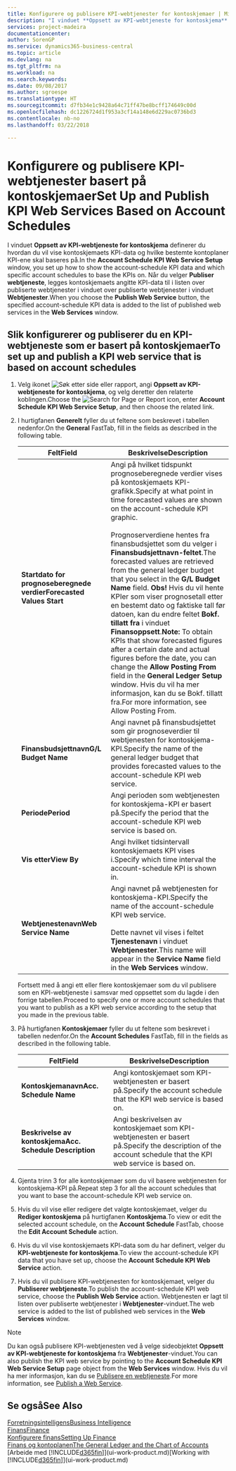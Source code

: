 ```yaml
---
title: Konfigurere og publisere KPI-webtjenester for kontoskjemaer | Microsoft-dokumentasjon
description: "I vinduet **Oppsett av KPI-webtjeneste for kontoskjema** definerer du hvordan du vil vise kontoskjemaets KPI-data og hvilke bestemte kontoplaner KPI-ene skal baseres på."
services: project-madeira
documentationcenter: 
author: SorenGP
ms.service: dynamics365-business-central
ms.topic: article
ms.devlang: na
ms.tgt_pltfrm: na
ms.workload: na
ms.search.keywords: 
ms.date: 09/08/2017
ms.author: sgroespe
ms.translationtype: HT
ms.sourcegitcommit: d7fb34e1c9428a64c71ff47be8bcff174649c00d
ms.openlocfilehash: dc1226724d1f953a3cf14a148e6d229ac0736bd3
ms.contentlocale: nb-no
ms.lasthandoff: 03/22/2018

---
```

# <a name="set-up-and-publish-kpi-web-services-based-on-account-schedules"></a><span data-ttu-id="6dc59-103">Konfigurere og publisere KPI-webtjenester basert på kontoskjemaer</span><span class="sxs-lookup"><span data-stu-id="6dc59-103">Set Up and Publish KPI Web Services Based on Account Schedules</span></span>
<span data-ttu-id="6dc59-104">I vinduet **Oppsett av KPI-webtjeneste for kontoskjema** definerer du hvordan du vil vise kontoskjemaets KPI-data og hvilke bestemte kontoplaner KPI-ene skal baseres på.</span><span class="sxs-lookup"><span data-stu-id="6dc59-104">In the **Account Schedule KPI Web Service Setup** window, you set up how to show the account-schedule KPI data and which specific account schedules to base the KPIs on.</span></span> <span data-ttu-id="6dc59-105">Når du velger **Publiser webtjeneste**, legges kontoskjemaets angitte KPI-data til i listen over publiserte webtjenester i vinduet over publiserte webtjenester i vinduet **Webtjenester**.</span><span class="sxs-lookup"><span data-stu-id="6dc59-105">When you choose the **Publish Web Service** button, the specified account-schedule KPI data is added to the list of published web services in the **Web Services** window.</span></span>  

## <a name="to-set-up-and-publish-a-kpi-web-service-that-is-based-on-account-schedules"></a><span data-ttu-id="6dc59-106">Slik konfigurerer og publiserer du en KPI-webtjeneste som er basert på kontoskjemaer</span><span class="sxs-lookup"><span data-stu-id="6dc59-106">To set up and publish a KPI web service that is based on account schedules</span></span>  

1.  <span data-ttu-id="6dc59-107">Velg ikonet ![Søk etter side eller rapport](media/ui-search/search_small.png "Søk etter side eller rapport"), angi **Oppsett av KPI-webtjeneste for kontoskjema**, og velg deretter den relaterte koblingen.</span><span class="sxs-lookup"><span data-stu-id="6dc59-107">Choose the ![Search for Page or Report](media/ui-search/search_small.png "Search for Page or Report icon") icon, enter **Account Schedule KPI Web Service Setup**, and then choose the related link.</span></span>  
2.  <span data-ttu-id="6dc59-108">I hurtigfanen **Generelt** fyller du ut feltene som beskrevet i tabellen nedenfor.</span><span class="sxs-lookup"><span data-stu-id="6dc59-108">On the **General** FastTab, fill in the fields as described in the following table.</span></span>  

    |<span data-ttu-id="6dc59-109">Felt</span><span class="sxs-lookup"><span data-stu-id="6dc59-109">Field</span></span>|<span data-ttu-id="6dc59-110">Beskrivelse</span><span class="sxs-lookup"><span data-stu-id="6dc59-110">Description</span></span>|  
    |---------------------------------|---------------------------------------|  
    |<span data-ttu-id="6dc59-111">**Startdato for prognoseberegnede verdier**</span><span class="sxs-lookup"><span data-stu-id="6dc59-111">**Forecasted Values Start**</span></span>|<span data-ttu-id="6dc59-112">Angi på hvilket tidspunkt prognoseberegnede verdier vises på kontoskjemaets KPI-grafikk.</span><span class="sxs-lookup"><span data-stu-id="6dc59-112">Specify at what point in time forecasted values are shown on the account-schedule KPI graphic.</span></span><br /><br /> <span data-ttu-id="6dc59-113">Prognoserverdiene hentes fra finansbudsjettet som du velger i **Finansbudsjettnavn-feltet**.</span><span class="sxs-lookup"><span data-stu-id="6dc59-113">The forecasted values are retrieved from the general ledger budget that you select in the **G/L Budget Name** field.</span></span> <span data-ttu-id="6dc59-114">**Obs!** Hvis du vil hente KPIer som viser prognosetall etter en bestemt dato og faktiske tall før datoen, kan du endre feltet **Bokf. tillatt fra** i vinduet **Finansoppsett**.</span><span class="sxs-lookup"><span data-stu-id="6dc59-114">**Note:**  To obtain KPIs that show forecasted figures after a certain date and actual figures before the date, you can change the **Allow Posting From** field in the **General Ledger Setup** window.</span></span> <span data-ttu-id="6dc59-115">Hvis du vil ha mer informasjon, kan du se Bokf. tillatt fra.</span><span class="sxs-lookup"><span data-stu-id="6dc59-115">For more information, see Allow Posting From.</span></span>|  
    |<span data-ttu-id="6dc59-116">**Finansbudsjettnavn**</span><span class="sxs-lookup"><span data-stu-id="6dc59-116">**G/L Budget Name**</span></span>|<span data-ttu-id="6dc59-117">Angi navnet på finansbudsjettet som gir prognoseverdier til webtjenesten for kontoskjema-KPI.</span><span class="sxs-lookup"><span data-stu-id="6dc59-117">Specify the name of the general ledger budget that provides forecasted values to the account-schedule KPI web service.</span></span>|  
    |<span data-ttu-id="6dc59-118">**Periode**</span><span class="sxs-lookup"><span data-stu-id="6dc59-118">**Period**</span></span>|<span data-ttu-id="6dc59-119">Angi perioden som webtjenesten for kontoskjema-KPI er basert på.</span><span class="sxs-lookup"><span data-stu-id="6dc59-119">Specify the period that the account-schedule KPI web service is based on.</span></span>|  
    |<span data-ttu-id="6dc59-120">**Vis etter**</span><span class="sxs-lookup"><span data-stu-id="6dc59-120">**View By**</span></span>|<span data-ttu-id="6dc59-121">Angi hvilket tidsintervall kontoskjemaets KPI vises i.</span><span class="sxs-lookup"><span data-stu-id="6dc59-121">Specify which time interval the account-schedule KPI is shown in.</span></span>|  
    |<span data-ttu-id="6dc59-122">**Webtjenestenavn**</span><span class="sxs-lookup"><span data-stu-id="6dc59-122">**Web Service Name**</span></span>|<span data-ttu-id="6dc59-123">Angi navnet på webtjenesten for kontoskjema-KPI.</span><span class="sxs-lookup"><span data-stu-id="6dc59-123">Specify the name of the account-schedule KPI web service.</span></span><br /><br /> <span data-ttu-id="6dc59-124">Dette navnet vil vises i feltet **Tjenestenavn** i vinduet **Webtjenester**.</span><span class="sxs-lookup"><span data-stu-id="6dc59-124">This name will appear in the **Service Name** field in the **Web Services** window.</span></span>|  

    <span data-ttu-id="6dc59-125">Fortsett med å angi ett eller flere kontoskjemaer som du vil publisere som en KPI-webtjeneste i samsvar med oppsettet som du lagde i den forrige tabellen.</span><span class="sxs-lookup"><span data-stu-id="6dc59-125">Proceed to specify one or more account schedules that you want to publish as a KPI web service according to the setup that you made in the previous table.</span></span>  

3.  <span data-ttu-id="6dc59-126">På hurtigfanen **Kontoskjemaer** fyller du ut feltene som beskrevet i tabellen nedenfor.</span><span class="sxs-lookup"><span data-stu-id="6dc59-126">On the **Account Schedules** FastTab, fill in the fields as described in the following table.</span></span>  

    |<span data-ttu-id="6dc59-127">Felt</span><span class="sxs-lookup"><span data-stu-id="6dc59-127">Field</span></span>|<span data-ttu-id="6dc59-128">Beskrivelse</span><span class="sxs-lookup"><span data-stu-id="6dc59-128">Description</span></span>|  
    |---------------------------------|---------------------------------------|  
    |<span data-ttu-id="6dc59-129">**Kontoskjemanavn**</span><span class="sxs-lookup"><span data-stu-id="6dc59-129">**Acc. Schedule Name**</span></span>|<span data-ttu-id="6dc59-130">Angi kontoskjemaet som KPI-webtjenesten er basert på.</span><span class="sxs-lookup"><span data-stu-id="6dc59-130">Specify the account schedule that the KPI web service is based on.</span></span>|  
    |<span data-ttu-id="6dc59-131">**Beskrivelse av kontoskjema**</span><span class="sxs-lookup"><span data-stu-id="6dc59-131">**Acc. Schedule Description**</span></span>|<span data-ttu-id="6dc59-132">Angi beskrivelsen av kontoskjemaet som KPI-webtjenesten er basert på.</span><span class="sxs-lookup"><span data-stu-id="6dc59-132">Specify the description of the account schedule that the KPI web service is based on.</span></span>|  

4.  <span data-ttu-id="6dc59-133">Gjenta trinn 3 for alle kontoskjemaer som du vil basere webtjenesten for kontoskjema-KPI på.</span><span class="sxs-lookup"><span data-stu-id="6dc59-133">Repeat step 3 for all the account schedules that you want to base the account-schedule KPI web service on.</span></span>  
5.  <span data-ttu-id="6dc59-134">Hvis du vil vise eller redigere det valgte kontoskjemaet, velger du **Rediger kontoskjema** på hurtigfanen **Kontoskjema**.</span><span class="sxs-lookup"><span data-stu-id="6dc59-134">To view or edit the selected account schedule, on the **Account Schedule** FastTab, choose the **Edit Account Schedule** action.</span></span>  
6.  <span data-ttu-id="6dc59-135">Hvis du vil vise kontoskjemaets KPI-data som du har definert, velger du **KPI-webtjeneste for kontoskjema**.</span><span class="sxs-lookup"><span data-stu-id="6dc59-135">To view the account-schedule KPI data that you have set up, choose the **Account Schedule KPI Web Service** action.</span></span>  
7.  <span data-ttu-id="6dc59-136">Hvis du vil publisere KPI-webtjenesten for kontoskjemaet, velger du **Publiserer webtjeneste**.</span><span class="sxs-lookup"><span data-stu-id="6dc59-136">To publish the account-schedule KPI web service, choose the **Publish Web Service** action.</span></span> <span data-ttu-id="6dc59-137">Webtjenesten er lagt til listen over publiserte webtjenester i **Webtjenester**-vinduet.</span><span class="sxs-lookup"><span data-stu-id="6dc59-137">The web service is added to the list of published web services in the **Web Services** window.</span></span>  

> [!NOTE]  
>  <span data-ttu-id="6dc59-138">Du kan også publisere KPI-webtjenesten ved å velge sideobjektet **Oppsett av KPI-webtjeneste for kontoskjema** fra **Webtjenester**-vinduet.</span><span class="sxs-lookup"><span data-stu-id="6dc59-138">You can also publish the KPI web service by pointing to the **Account Schedule KPI Web Service Setup** page object from the **Web Services** window.</span></span> <span data-ttu-id="6dc59-139">Hvis du vil ha mer informasjon, kan du se [Publisere en webtjeneste](across-how-publish-web-service.md).</span><span class="sxs-lookup"><span data-stu-id="6dc59-139">For more information, see [Publish a Web Service](across-how-publish-web-service.md).</span></span>  

## <a name="see-also"></a><span data-ttu-id="6dc59-140">Se også</span><span class="sxs-lookup"><span data-stu-id="6dc59-140">See Also</span></span>  
[<span data-ttu-id="6dc59-141">Forretningsintelligens</span><span class="sxs-lookup"><span data-stu-id="6dc59-141">Business Intelligence</span></span>](bi.md)  
[<span data-ttu-id="6dc59-142">Finans</span><span class="sxs-lookup"><span data-stu-id="6dc59-142">Finance</span></span>](finance.md)  
[<span data-ttu-id="6dc59-143">Konfigurere finans</span><span class="sxs-lookup"><span data-stu-id="6dc59-143">Setting Up Finance</span></span>](finance-setup-finance.md)  
[<span data-ttu-id="6dc59-144">Finans og kontoplanen</span><span class="sxs-lookup"><span data-stu-id="6dc59-144">The General Ledger and the Chart of Accounts</span></span>](finance-general-ledger.md)  
<span data-ttu-id="6dc59-145">[Arbeide med [!INCLUDE[d365fin](includes/d365fin_md.md)]](ui-work-product.md)</span><span class="sxs-lookup"><span data-stu-id="6dc59-145">[Working with [!INCLUDE[d365fin](includes/d365fin_md.md)]](ui-work-product.md)</span></span>

